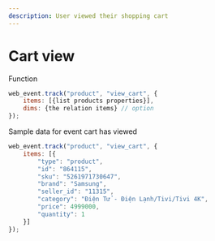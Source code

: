 ```yaml
---
description: User viewed their shopping cart
---
```


# Cart view

Function 

```javascript
web_event.track("product", "view_cart", {
    items: [{list products properties}],
    dims: {the relation items} // option
});
```

Sample data for event cart has viewed  

```javascript
web_event.track("product", "view_cart", {
    items: [{
        "type": "product",
        "id": "864115",
        "sku": "5261971730647",
        "brand": "Samsung",
        "seller_id": "11315",
        "category": "Điện Tử - Điện Lạnh/Tivi/Tivi 4K",
        "price": 4999000,
        "quantity": 1
    }]
});
```

